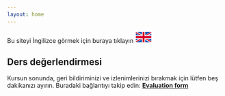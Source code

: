 ```yaml
---
layout: home
---
```


Bu siteyi İngilizce görmek için buraya tıklayın [<img src="_images/flag_uk.png"  width="40">](https://juanvesga.github.io/ide-modelling-R-ankara/)


## Ders değerlendirmesi
 
Kursun sonunda, geri bildiriminizi ve izlenimlerinizi bırakmak için lütfen beş dakikanızı ayırın.
Buradaki bağlantıyı takip edin: [**Evaluation form**](https://docs.google.com/forms/d/e/1FAIpQLSemI_7B5dAMQeC0l59wxr9OUoSc3rZXB_Kf4SOVA0Xxko7pVA/viewform?usp=sf_link)